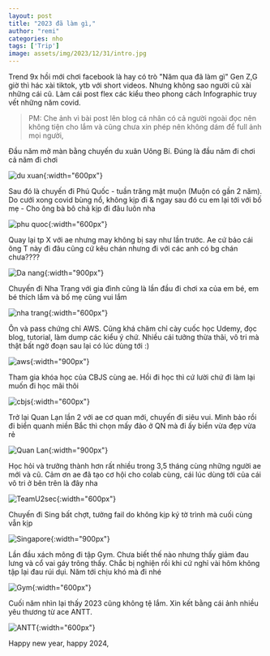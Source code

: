```yaml
---
layout: post
title: "2023 đã làm gì,"
author: "remi"
categories: nho
tags: ['Trip']
image: assets/img/2023/12/31/intro.jpg
---
```


Trend 9x hồi mới chơi facebook là hay có trò "Năm qua đã làm gì" Gen Z,G giờ thì hác xài tiktok, ytb với short videos. Nhưng không sao người cũ xài những cái cũ. Làm cái post flex các kiểu theo phong cách Infographic truy vết những năm covid.

>PM: Che ảnh vì bài post lên blog cá nhân có cả người ngoài đọc nên không tiện cho lắm và cũng chưa xin phép nên không dám để full ảnh mọi người,

Đầu năm mở màn bằng chuyến du xuân Uông Bí. Đúng là đầu năm đi chơi cả năm đi chơi

![du xuan]( {{site.url}}/assets/img/2023/12/31/duxuan.jpg){:width="600px"}

Sau đó là chuyến đi Phú Quốc - tuần trăng mật muộn (Muộn có gần 2 năm). Do cưới xong covid bùng nổ, không kịp đi & ngay sau đó cu em lại tới với bố mẹ - Cho ông bà bô chả kịp đi đâu luôn nha

![phu quoc]( {{site.url}}/assets/img/2023/12/31/phuquoc.jpg){:width="600px"}

Quay lại tp X với ae nhưng may không bị say như lần trước. Ae cứ bảo cái ông T này đi đâu cũng cứ kêu chán nhưng đi với các anh có bg chán chưa????

![Da nang]( {{site.url}}/assets/img/2023/12/31/danang.jpg){:width="900px"}

Chuyến đi Nha Trang với gia đình cũng là lần đầu đi chơi xa của em bé, em bé thích lắm và bố mẹ cũng vui lắm

![nha trang]( {{site.url}}/assets/img/2023/12/31/nhatrang.jpg){:width="600px"}

Ôn và pass chứng chỉ AWS. Cũng khá chăm chỉ cày cuốc học Udemy, đọc blog, tutorial, làm dump các kiểu ý chứ. Nhiều cái tưởng thừa thãi, vô tri mà thật bất ngờ đoạn sau lại có lúc dùng tới :)

![aws]( {{site.url}}/assets/img/2023/12/31/aws_cert.jpg){:width="900px"}

Tham gia khóa học của CBJS cùng ae. Hồi đi học thì cứ lười chứ đi làm lại muốn đi học mãi thôi

![cbjs]( {{site.url}}/assets/img/2023/12/31/cbjs.jpg){:width="600px"}

Trở lại Quan Lạn lần 2 với ae cơ quan mới, chuyến đi siêu vui. Mình bảo rồi đi biển quanh miền Bắc thì chọn mấy đảo ở QN mà đi ấy biển vừa đẹp vừa rẻ

![Quan Lan]( {{site.url}}/assets/img/2023/12/31/quanlan.jpg){:width="900px"}

Học hỏi và trưởng thành hơn rất nhiều trong 3,5 tháng cùng những người ae mới và cũ. Cảm ơn ae đã tạo cơ hội cho colab cùng, cái lúc dùng tới của cái vô tri ở bên trên là đây nha

![TeamU2sec]( {{site.url}}/assets/img/2023/12/31/ae.JPG){:width="600px"}

Chuyến đi Sing bất chợt, tưởng fail do không kịp ký tờ trình mà cuối cùng vẫn kịp

![Singapore]( {{site.url}}/assets/img/2023/12/31/singapore.jpg){:width="900px"}

Lần đầu xách mông đi tập Gym. Chưa biết thế nào nhưng thấy giảm đau lưng và cổ vai gáy trông thấy. Chắc bị nghiện rồi khi cứ nghỉ vài hôm không tập lại đau rúi dụi. Năm tới chịu khó mà đi nhé

![Gym]( {{site.url}}/assets/img/2023/12/31/gym.jpg){:width="600px"}

Cuối năm nhìn lại thấy 2023 cũng không tệ lắm. Xin kết bằng cái ảnh nhiều yêu thương từ ace ANTT.

![ANTT]( {{site.url}}/assets/img/2023/12/31/antt.JPG){:width="600px"}

Happy new year, happy 2024,




